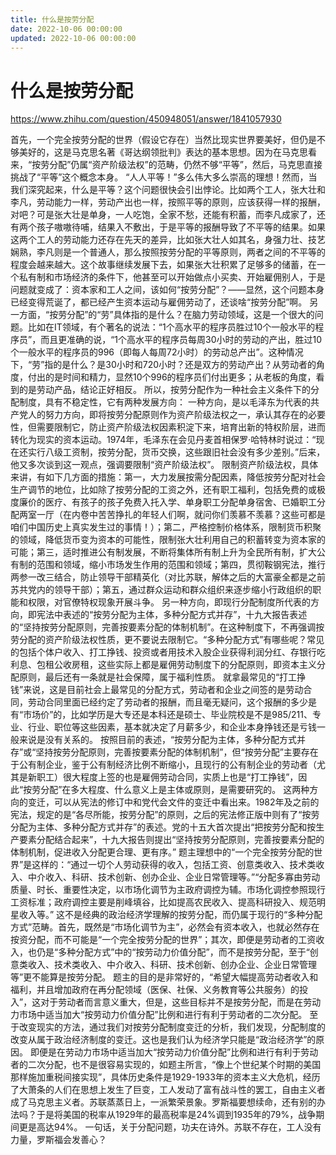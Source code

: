 ```yaml
---
title: 什么是按劳分配
date: 2022-10-06 00:00:00
updated: 2022-10-06 00:00:00
---
```


# 什么是按劳分配

https://www.zhihu.com/question/450948051/answer/1841057930

首先，一个完全按劳分配的世界（假设它存在）当然比现实世界要美好，但仍是不够美好的，这是马克思名著《哥达纲领批判》表达的基本思想。因为在马克思看来，“按劳分配”仍属“资产阶级法权”的范畴，仍然不够“平等”，然后，马克思直接挑战了“平等”这个概念本身。
“人人平等！”多么伟大多么崇高的理想！然而，当我们深究起来，什么是平等？这个问题很快会引出悖论。比如两个工人，张大壮和李凡，劳动能力一样，劳动产出也一样，按照平等的原则，应该获得一样的报酬，对吧？可是张大壮是单身，一人吃饱，全家不愁，还能有积蓄，而李凡成家了，还有两个孩子嗷嗷待哺，结果入不敷出，于是平等的报酬导致了不平等的结果。如果这两个工人的劳动能力还存在先天的差异，比如张大壮人如其名，身强力壮、技艺娴熟，李凡则是一个普通人，那么按照按劳分配的平等原则，两者之间的不平等的程度会越来越大。这个故事继续发展下去，如果张大壮积累了足够多的储蓄，在一个私有制和市场经济的条件下，他甚至可以开始做点小买卖、开始雇佣别人，于是问题就变成了：资本家和工人之间，该如何“按劳分配”？——显然，这个问题本身已经变得荒诞了，都已经产生资本运动与雇佣劳动了，还谈啥“按劳分配”啊。
另一方面，“按劳分配”的“劳”具体指的是什么？在脑力劳动领域，这是一个很大的问题。比如在IT领域，有个著名的说法：“1个高水平的程序员胜过10个一般水平的程序员”，而且更准确的说，“1个高水平的程序员每周30小时的劳动的产出，胜过10个一般水平的程序员的996（即每人每周72小时）的劳动总产出”。这种情况下，“劳”指的是什么？是30小时和720小时？还是双方的劳动产出？从劳动者的角度，付出的是时间和精力，显然10个996的程序员们付出更多；从老板的角度，看到的是劳动产品，结论正好相反。
所以，按劳分配作为一种社会主义条件下的分配制度，具有不稳定性，它有两种发展方向：
一种方向，是以毛泽东为代表的共产党人的努力方向，即将按劳分配原则作为资产阶级法权之一，承认其存在的必要性，但需要限制它，防止资产阶级法权因素积淀下来，培育出新的特权阶层，进而转化为现实的资本运动。1974年，毛泽东在会见丹麦首相保罗·哈特林时说过：“现在还实行八级工资制，按劳分配，货币交换，这些跟旧社会没有多少差别。”后来，他又多次谈到这一观点，强调要限制“资产阶级法权”。
限制资产阶级法权，具体来讲，有如下几方面的措施：第一，大力发展按需分配因素，降低按劳分配对社会生产调节的地位，比如除了按劳分配的工资之外，还有职工福利，包括免费的或极度廉价的医疗、有孩子的孩子免费入托入学、单身职工分配单身宿舍、已婚职工分配两室一厅（在内卷中苦苦挣扎的年轻人们啊，就问你们羡慕不羡慕？这些可都是咱们中国历史上真实发生过的事情！）；第二，严格控制价格体系，限制货币积聚的领域，降低货币变为资本的可能性，限制张大壮利用自己的积蓄转变为资本家的可能；第三，适时推进公有制发展，不断将集体所有制上升为全民所有制，扩大公有制的范围和领域，缩小市场发生作用的范围和领域；第四，贯彻鞍钢宪法，推行两参一改三结合，防止领导干部精英化（对比苏联，解体之后的大富豪全都是之前苏共党内的领导干部）；第五，通过群众运动和群众组织来逐步缩小行政组织的职能和权限，对官僚特权现象开展斗争。
另一种方向，即现行分配制度所代表的方向，即宪法中表述的“按劳分配为主体，多种分配方式并存”，十九大报告表述的“坚持按劳分配原则，完善按要素分配的体制机制”。在这种制度下，不再强调按劳分配的资产阶级法权性质，更不要说去限制它。“多种分配方式”有哪些呢？常见的包括个体户收入、打工挣钱、投资或者用技术入股企业获得利润分红、存银行吃利息、包租公收房租，这些实际上都是雇佣劳动制度下的分配原则，即资本主义分配原则，最后还有一条就是社会保障，属于福利性质。
就拿最常见的“打工挣钱”来说，这是目前社会上最常见的分配方式，劳动者和企业之间签的是劳动合同，劳动合同里面已经约定了劳动者的报酬，而且毫无疑问，这个报酬的多少是有“市场价”的，比如学历是大专还是本科还是硕士、毕业院校是不是985/211、专业、行业、职位等这些因素，基本就决定了月薪多少，和企业本身挣钱还是亏钱一般来说是没有关系的。
按照目前的表述，“按劳分配为主体，多种分配方式并存”或“坚持按劳分配原则，完善按要素分配的体制机制”，但“按劳分配”主要存在于公有制企业，鉴于公有制经济比例不断缩小，且现行的公有制企业的劳动者（尤其是新职工）很大程度上签的也是雇佣劳动合同，实质上也是“打工挣钱”，因此“按劳分配”在多大程度、什么意义上是主体或原则，是需要研究的。
这两种方向的变迁，可以从宪法的修订中和党代会文件的变迁中看出来。1982年及之前的宪法，规定的是“各尽所能，按劳分配”的原则，之后的宪法修正版中则有了“按劳分配为主体、多种分配方式并存”的表述。党的十五大首次提出“把按劳分配和按生产要素分配结合起来”，十九大报告则提出“坚持按劳分配原则，完善按要素分配的体制机制，促进收入分配更合理、更有序。”
题主理想中的“一个完全按劳分配的世界”是这样的：“通过一切个人劳动获得的收入，包括工资、创意类收入、技术类收入、中介收入、科研、技术创新、创办企业、企业日常管理等。”“分配多寡由劳动质量、时长、重要性决定，以市场化调节为主政府调控为辅。市场化调控参照现行工资标准；政府调控主要是削峰填谷，比如提高农民收入、提高科研投入、规范明星收入等。”
这不是经典的政治经济学理解的按劳分配，而仍属于现行的“多种分配方式”范畴。首先，既然是“市场化调节为主”，必然会有资本收入，也就必然存在按资分配，而不可能是“一个完全按劳分配的世界”；其次，即便是劳动者的工资收入，也仍是“多种分配方式”中的“按劳动力价值分配”，而不是按劳分配，至于“创意类收入、技术类收入、中介收入、科研、技术创新、创办企业、企业日常管理等”更不能算是按劳分配。
题主的目的是非常好的，“希望大幅提高劳动者收入和福利，并且增加政府在再分配领域（医保、社保、义务教育等公共服务）的投入”，这对于劳动者而言意义重大，但是，这些目标并不是按劳分配，而是在劳动力市场中适当加大“按劳动力价值分配”比例和进行有利于劳动者的二次分配。
至于改变现实的方法，通过我们对按劳分配制度变迁的分析，我们发现，分配制度的改变从属于政治经济制度的变迁。这也是我们认为经济学只能是“政治经济学”的原因。
即便是在劳动力市场中适当加大“按劳动力价值分配”比例和进行有利于劳动者的二次分配，也不是很容易实现的，如题主所言，“像上个世纪某个时期的美国那样施加重税间接实现”，具体历史条件是1929-1933年的资本主义大危机，经历了大萧条的人们在思想上发生了巨变，工人发动了富有战斗性的罢工，自由主义者成了马克思主义者。苏联蒸蒸日上，一派繁荣景象。罗斯福要想续命，还有别的办法吗？于是将美国的税率从1929年的最高税率是24%调到1935年的79%，战争期间更是高达94%。
一句话，关于分配问题，功夫在诗外。苏联不存在，工人没有力量，罗斯福会发善心？
